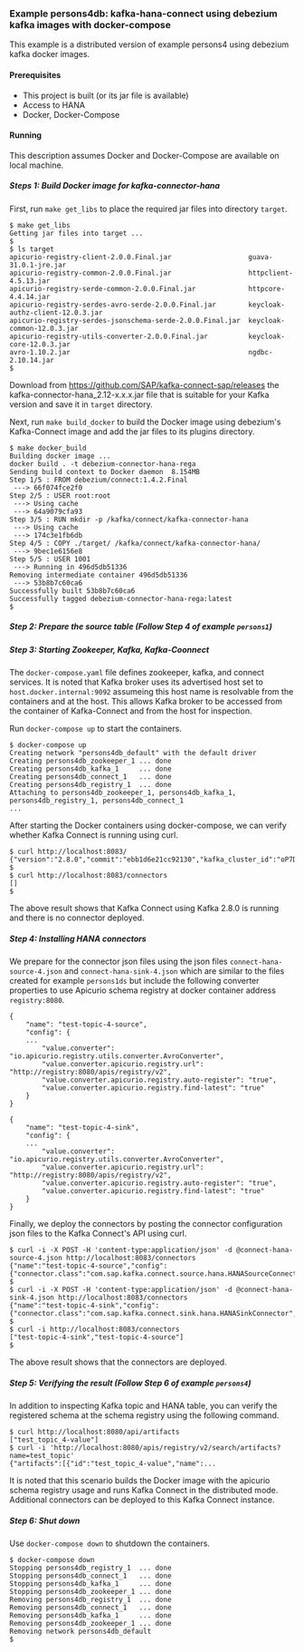 ### Example persons4db: kafka-hana-connect using debezium kafka images with docker-compose

This example is a distributed version of example persons4 using debezium kafka docker images.

#### Prerequisites

- This project is built (or its jar file is available)
- Access to HANA
- Docker, Docker-Compose

#### Running

This description assumes Docker and Docker-Compose are available on local machine. 

##### Steps 1: Build Docker image for kafka-connector-hana

First, run `make get_libs` to place the required jar files into directory `target`.

```
$ make get_libs
Getting jar files into target ...
$
$ ls target
apicurio-registry-client-2.0.0.Final.jar                   guava-31.0.1-jre.jar
apicurio-registry-common-2.0.0.Final.jar                   httpclient-4.5.13.jar
apicurio-registry-serde-common-2.0.0.Final.jar             httpcore-4.4.14.jar
apicurio-registry-serdes-avro-serde-2.0.0.Final.jar        keycloak-authz-client-12.0.3.jar
apicurio-registry-serdes-jsonschema-serde-2.0.0.Final.jar  keycloak-common-12.0.3.jar
apicurio-registry-utils-converter-2.0.0.Final.jar          keycloak-core-12.0.3.jar
avro-1.10.2.jar                                            ngdbc-2.10.14.jar
$ 
```

Download from https://github.com/SAP/kafka-connect-sap/releases the kafka-connector-hana_2.12-x.x.x.jar file that is suitable for your Kafka version and save it in `target` directory.

Next, run `make build_docker` to build the Docker image using debezium's Kafka-Connect image and add the jar files to its plugins directory.

```
$ make docker_build
Building docker image ...
docker build . -t debezium-connector-hana-rega
Sending build context to Docker daemon  8.154MB
Step 1/5 : FROM debezium/connect:1.4.2.Final
 ---> 66f074fce2f0
Step 2/5 : USER root:root
 ---> Using cache
 ---> 64a9079cfa93
Step 3/5 : RUN mkdir -p /kafka/connect/kafka-connector-hana
 ---> Using cache
 ---> 174c3e1fb6db
Step 4/5 : COPY ./target/ /kafka/connect/kafka-connector-hana/
 ---> 9bec1e6156e8
Step 5/5 : USER 1001
 ---> Running in 496d5db51336
Removing intermediate container 496d5db51336
 ---> 53b8b7c60ca6
Successfully built 53b8b7c60ca6
Successfully tagged debezium-connector-hana-rega:latest
$ 
```

##### Step 2: Prepare the source table (Follow Step 4 of example `persons1`)

##### Step 3: Starting Zookeeper, Kafka, Kafka-Coonnect

The `docker-compose.yaml` file defines zookeeper, kafka, and connect services. It is noted that Kafka broker uses its advertised host set to `host.docker.internal:9092` assumeing this host name is resolvable from the containers and at the host. This allows Kafka broker to be accessed from the container of Kafka-Connect and from the host for inspection.

Run `docker-compose up` to start the containers.

```
$ docker-compose up
Creating network "persons4db_default" with the default driver
Creating persons4db_zookeeper_1 ... done
Creating persons4db_kafka_1     ... done
Creating persons4db_connect_1   ... done
Creating persons4db_registry_1  ... done
Attaching to persons4db_zookeeper_1, persons4db_kafka_1, persons4db_registry_1, persons4db_connect_1
...
```

After starting the Docker containers using docker-compose, we can verify whether Kafka Connect is running using curl.

```
$ curl http://localhost:8083/
{"version":"2.8.0","commit":"ebb1d6e21cc92130","kafka_cluster_id":"oP7D1KTDS0maq58eigSHzg"}%                                                   
$
$ curl http://localhost:8083/connectors
[]
$
```

The above result shows that Kafka Connect using Kafka 2.8.0 is running and there is no connector deployed.

##### Step 4: Installing HANA connectors

We prepare for the connector json files using the json files `connect-hana-source-4.json` and `connect-hana-sink-4.json` which are similar to the files created for example `persons1ds` but include the following converter properties to use Apicurio schema registry at docker container address `registry:8080`.

```
{
    "name": "test-topic-4-source",
    "config": {
    ...
        "value.converter": "io.apicurio.registry.utils.converter.AvroConverter",
        "value.converter.apicurio.registry.url": "http://registry:8080/apis/registry/v2",
        "value.converter.apicurio.registry.auto-register": "true",
        "value.converter.apicurio.registry.find-latest": "true"
    }
}
```

```
{
    "name": "test-topic-4-sink",
    "config": {
    ...
        "value.converter": "io.apicurio.registry.utils.converter.AvroConverter",
        "value.converter.apicurio.registry.url": "http://registry:8080/apis/registry/v2",
        "value.converter.apicurio.registry.auto-register": "true",
        "value.converter.apicurio.registry.find-latest": "true"
    }
}
```

Finally, we deploy the connectors by posting the connector configuration json files to the Kafka Connect's API using curl.

```
$ curl -i -X POST -H 'content-type:application/json' -d @connect-hana-source-4.json http://localhost:8083/connectors
{"name":"test-topic-4-source","config":{"connector.class":"com.sap.kafka.connect.source.hana.HANASourceConnector","tasks.max":"1","topics":"test_topic_4","connection.url":"jdbc:sap://...
$
$ curl -i -X POST -H 'content-type:application/json' -d @connect-hana-sink-4.json http://localhost:8083/connectors
{"name":"test-topic-4-sink","config":{"connector.class":"com.sap.kafka.connect.sink.hana.HANASinkConnector","tasks.max":"1","topics":"test_topic_4","connection.url":"jdbc:sap://...
$
$ curl -i http://localhost:8083/connectors
["test-topic-4-sink","test-topic-4-source"]
$
```

The above result shows that the connectors are deployed.

##### Step 5: Verifying the result (Follow Step 6 of example `persons4`)

In addition to inspecting Kafka topic and HANA table, you can verify the registered schema at the schema registry using the following command.

```
$ curl http://localhost:8080/api/artifacts
["test_topic_4-value"]
$ curl -i 'http://localhost:8080/apis/registry/v2/search/artifacts?name=test_topic'
{"artifacts":[{"id":"test_topic_4-value","name":...
```

It is noted that this scenario builds the Docker image with the apicurio schema registry usage and runs Kafka Connect in the distributed mode. Additional connectors can be deployed to this Kafka Connect instance.


##### Step 6: Shut down

Use `docker-compose down` to shutdown the containers.

```
$ docker-compose down
Stopping persons4db_registry_1  ... done
Stopping persons4db_connect_1   ... done
Stopping persons4db_kafka_1     ... done
Stopping persons4db_zookeeper_1 ... done
Removing persons4db_registry_1  ... done
Removing persons4db_connect_1   ... done
Removing persons4db_kafka_1     ... done
Removing persons4db_zookeeper_1 ... done
Removing network persons4db_default
$ 
```
